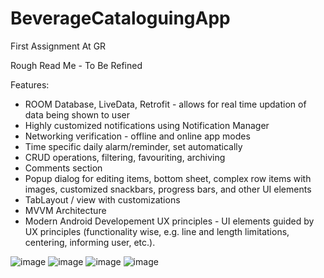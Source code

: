 # BeverageCataloguingApp
First Assignment At GR

Rough Read Me - To Be Refined

Features:

- ROOM Database, LiveData, Retrofit - allows for real time updation of data being shown to user
- Highly customized notifications using Notification Manager
- Networking verification - offline and online app modes
- Time specific daily alarm/reminder, set automatically
- CRUD operations, filtering, favouriting, archiving
- Comments section
- Popup dialog for editing items, bottom sheet, complex row items with images, customized snackbars, progress bars, and other UI elements
- TabLayout / view with customizations
- MVVM Architecture
- Modern Android Developement UX principles - UI elements guided by UX principles (functionality wise, e.g. line and length limitations, centering, informing user, etc.).

![image](https://user-images.githubusercontent.com/46603998/164391151-0f896eeb-e535-4990-ae85-66b47437759d.png)
![image](https://user-images.githubusercontent.com/46603998/164391179-868cf402-aa25-4b2e-abf9-39f967952b99.png)
![image](https://user-images.githubusercontent.com/46603998/164390678-983262b0-665b-4592-a82a-a38b5e8c31b3.png)
![image](https://user-images.githubusercontent.com/46603998/164392168-dd27dee5-4a05-49ef-a1d6-37ec5bf37b7f.png)
